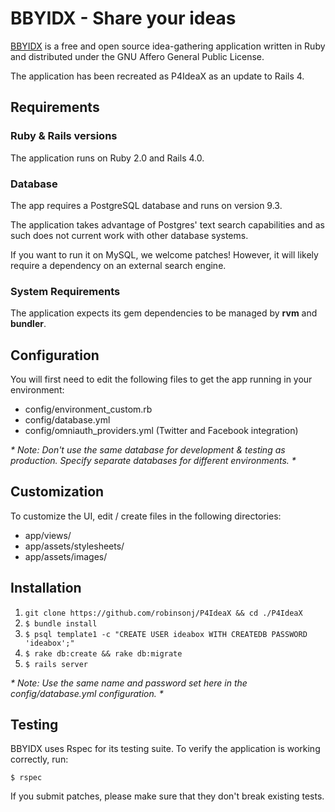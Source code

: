 # BBYIDX - Share your ideas

[BBYIDX](https://github.com/ecumen/ideabox) is a free and open source idea-gathering application written in Ruby and distributed under the GNU Affero General Public License.

The application has been recreated as P4IdeaX as an update to Rails 4.

## Requirements

### Ruby & Rails versions

The application runs on Ruby 2.0 and Rails 4.0.

### Database

The app requires a PostgreSQL database and runs on version 9.3.

The application takes advantage of Postgres' text search capabilities and as such does not current work with other database systems.

If you want to run it on MySQL, we welcome patches! However, it will likely require a dependency on an external search engine.

### System Requirements

The application expects its gem dependencies to be managed by **rvm** and **bundler**.

## Configuration

You will first need to edit the following files to get the app running in your environment:

* config/environment_custom.rb
* config/database.yml
* config/omniauth_providers.yml (Twitter and Facebook integration)

_* Note: Don't use the same database for development & testing as production. Specify separate databases for different environments. *_

## Customization

To customize the UI, edit / create files in the following directories:

* app/views/
* app/assets/stylesheets/
* app/assets/images/

## Installation

1. `git clone https://github.com/robinsonj/P4IdeaX && cd ./P4IdeaX`
2. `$ bundle install`
3. `$ psql template1 -c "CREATE USER ideabox WITH CREATEDB PASSWORD 'ideabox';"`
4. `$ rake db:create && rake db:migrate`
5. `$ rails server`

_* Note: Use the same name and password set here in the config/database.yml configuration. *_

## Testing

BBYIDX uses Rspec for its testing suite. To verify the application is working correctly, run:

`$ rspec`

If you submit patches, please make sure that they don't break existing tests.
